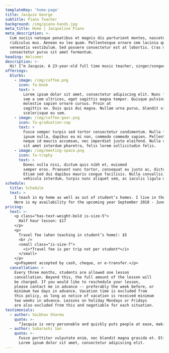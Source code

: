 ```yaml
---
templateKey: 'home-page'
title: Jacquie George
subtitle: Piano Teacher
background: /img/piano-hands.jpg
meta_title: Home | Jacqueline Piano
meta_description: >-
  Cum sociis natoque penatibus et magnis dis parturient montes, nascetur
  ridiculus mus. Aenean eu leo quam. Pellentesque ornare sem lacinia quam
  venenatis vestibulum. Sed posuere consectetur est at lobortis. Cras mattis
  consectetur purus sit amet fermentum.
heading: Welcome!
description: >-
  Hi! I’m Jacquie. A 23-year-old full time music teacher, singer/songwriter, worship leader and Christ-follower. I teach in the Kitchener-Waterloo region where my husband and I have settled down. I primarily teach all levels of piano, but also offer beginner guitar lessons.
offerings:
  blurbs:
    - image: /img/coffee.png
      icon: fa-book
      text: >
        Lorem ipsum dolor sit amet, consectetur adipiscing elit. Nunc finibus 
        sem a sem ultrices, eget sagittis magna tempor. Quisque pulvinar lorem 
        molestie sapien ornare cursus. Proin at 
        sagittis ex. Duis quis dui magna. Nullam urna purus, blandit vitae tincidunt ut, 
        scelerisque eu sem.
    - image: /img/coffee-gear.png
      icon: fa-graduation-cap
      text: >
        Fusce semper turpis sed tortor consectetur condimentum. Nulla facilisi. Nam 
        ipsum nulla, dapibus eu mi non, commodo commodo sapien. Pellentesque luctus 
        neque id mauris accumsan, nec imperdiet justo eleifend. Nulla viverra, ipsum 
        sit amet interdum pharetra, felis lorem sollicitudin felis.
    - image: /img/meeting-space.png
      icon: fa-trophy
      text: >
        Donec nulla nisi, dictum quis nibh et, euismod 
        semper eros. Praesent nunc tortor, consequat eu justo ac, dictum viverra enim. 
        Etiam sed dui dapibus mauris congue facilisis. Nulla convallis, lectus vel 
        vehicula interdum, turpis nunc aliquet sem, ac iaculis ligula mauris id tortor.
schedule:
  title: Schedule
  text: >
    I teach in my home as well as out of student’s homes. I live in the midtown area of KW, just north of Downtown Kitchener.
    Here is my availability for the upcoming year September 2018 - June 2019. Check to see when I will be in your area of town if you’d like me to teach out of your home. “In home” are the times I will be teaching in my home.
pricing:
  text: >-
    <p class="has-text-weight-bold is-size-5">
      Half hour lesson: $17
    </p>
    <p>
      Travel fee (when teaching in student’s home): $5
      <br />
      <small class="is-size-7">
        <i>*Travel fee is per trip not per student*</i>
      </small>
    </p>
    <p>Payment accepted by cash, cheque, or e-transfer.</p>
  cancellation: >
    Every three months, students are allowed one lesson
    cancellation. Beyond this, the full amount of the lesson will
    be charged. If you would like to reschedule your lesson,
    please contact me in advance -- preferably the week before, or
    minimum two days in advance. Vacation time is excluded from
    this policy, as long as notice of vacation is received minimum
    two weeks in advance. Lessons on holiday Mondays or Fridays
    are also excluded from this and negotiable for each situation.
testimonials:
  - author: Vaibhav Sharma
    quote: >-
      “Jacquie is very personable and quickly puts people at ease, making  the transition to a new piano teacher a breeze for our daughter. We love that she teaches so many different styles of music, encouraging progression while respecting our daughter’s abilities and pace of learning. She’s great!”
  - author: Subarashi San
    quote: >-
      Fusce porttitor vulputate enim, nec blandit magna gravida et. Etiam et dignissim ligula. 
      Lorem ipsum dolor sit amet, consectetur adipiscing elit.
---
```

